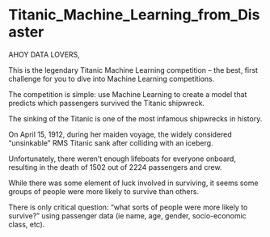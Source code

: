 # Titanic_Machine_Learning_from_Disaster

AHOY DATA LOVERS,

This is the legendary Titanic Machine Learning competition – the best, first challenge for you to dive into Machine Learning competitions.

The competition is simple: use Machine Learning to create a model that predicts which passengers survived the Titanic shipwreck.

The sinking of the Titanic is one of the most infamous shipwrecks in history.

On April 15, 1912, during her maiden voyage, the widely considered “unsinkable” RMS Titanic sank after colliding with an iceberg. 

Unfortunately, there weren’t enough lifeboats for everyone onboard, resulting in the death of 1502 out of 2224 passengers and crew.

While there was some element of luck involved in surviving, it seems some groups of people were more likely to survive than others.

There is only critical question: “what sorts of people were more likely to survive?” using passenger data (ie name, age, gender, socio-economic class, etc).
